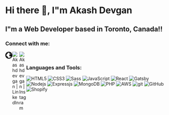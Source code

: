 # Hi there 👋, I"m Akash Devgan

## I"m a Web Developer based in Toronto, Canada!!

### Connect with me:

[<img align="left" alt="Akashdevgan.com" width="22px" src="https://raw.githubusercontent.com/iconic/open-iconic/master/svg/globe.svg" />][website]
[<img align="left" alt="Akashdevgan | LinkedIn" width="22px" src="https://cdn.jsdelivr.net/npm/simple-icons@v3/icons/linkedin.svg" />][linkedin]
[<img align="left" alt="Akashdevgan | Instagram" width="22px" src="https://cdn.jsdelivr.net/npm/simple-icons@v3/icons/instagram.svg" />][instagram]

<br />

### Languages and Tools:
<p>
    <img alt="HTML5" src="https://img.shields.io/badge/-HTML5-E34526?style=flat-square&logo=html5&logoColor=white" />
    <img alt="CSS3" src="https://img.shields.io/badge/-CSS3-1572b6?style=flat-square&logo=css3&logoColor=white" />
    <img alt="Sass" src="https://img.shields.io/badge/-sass-cc6699?style=flat-square&logo=sass&logoColor=white" />
    <img alt="JavaScript" src="https://img.shields.io/badge/-f7df1e?style=flat-square&logo=javascript&logoColor=white" />
    <img alt="React" src="https://img.shields.io/badge/-React-45b8d8?style=flat-square&logo=react&logoColor=white" />
    <img alt="Gatsby" src="https://img.shields.io/badge/-Gatsby-663399?style=flat-square&logo=gatsby&logoColor=white"/>
    <img alt="Nodejs" src="https://img.shields.io/badge/-Node-rgb(51%20153%2051)?style=flat-square&logo=node.js&logoColor=white" />
    <img alt="Expressjs" src="https://img.shields.io/badge/-Express.js-000000?style=flat-square&logo=express&logoColor=white" />
    <img alt="MongoDB" src="https://img.shields.io/badge/-MongoDB-47a248?style=flat-square&logo=mongodb&logoColor=white" />
    <img alt="PHP" src="https://img.shields.io/badge/-PHP-777bb4?style=flat-square&logo=php&logoColor=white"/>
    <img alt="AWS" src="https://img.shields.io/badge/-AWS-232F3E?style=flat-square&logo=amazon-aws&logoColor=white" />
    <img alt="git" src="https://img.shields.io/badge/-Git-F05032?style=flat-square&logo=git&logoColor=white" />
    <img alt="GitHub" src="https://img.shields.io/badge/-GitHub-181717?style=flat-square&logo=GitHub&logoColor=white" />
    <img alt="Shopify" src="https://img.shields.io/badge/-Shopify-7AB55C?style=flat-square&logo=shopify&logoColor=white" />
</p>

[website]: http://akashdevgan.com/
[instagram]: https://instagram.com/akash.developer
[linkedin]: https://www.linkedin.com/in/akash24/